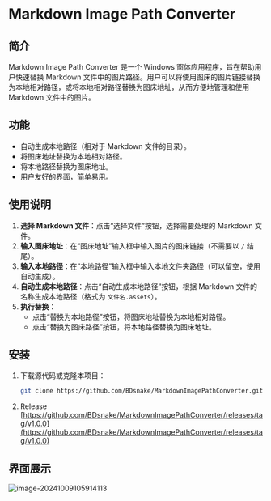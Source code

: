 # Markdown Image Path Converter

## 简介

Markdown Image Path Converter 是一个 Windows 窗体应用程序，旨在帮助用户快速替换 Markdown 文件中的图片路径。用户可以将使用图床的图片链接替换为本地相对路径，或将本地相对路径替换为图床地址，从而方便地管理和使用 Markdown 文件中的图片。

## 功能

- 自动生成本地路径（相对于 Markdown 文件的目录）。
- 将图床地址替换为本地相对路径。
- 将本地路径替换为图床地址。
- 用户友好的界面，简单易用。

## 使用说明

1. **选择 Markdown 文件**：点击“选择文件”按钮，选择需要处理的 Markdown 文件。
2. **输入图床地址**：在“图床地址”输入框中输入图片的图床链接（不需要以 `/` 结尾）。
3. **输入本地路径**：在“本地路径”输入框中输入本地文件夹路径（可以留空，使用自动生成）。
4. **自动生成本地路径**：点击“自动生成本地路径”按钮，根据 Markdown 文件的名称生成本地路径（格式为 `文件名.assets`）。
5. **执行替换**：
   - 点击“替换为本地路径”按钮，将图床地址替换为本地相对路径。
   - 点击“替换为图床路径”按钮，将本地路径替换为图床地址。

## 安装

1. 下载源代码或克隆本项目：
   ```bash
   git clone https://github.com/BDsnake/MarkdownImagePathConverter.git
2. Release
[https://github.com/BDsnake/MarkdownImagePathConverter/releases/tag/v1.0.0](https://github.com/BDsnake/MarkdownImagePathConverter/releases/tag/v1.0.0)

## 界面展示

![image-20241009105914113](README.assets/image-20241009105914113.png)

